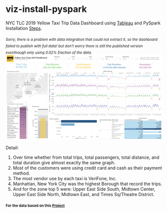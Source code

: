 # viz-install-pyspark
NYC TLC 2019 Yellow Taxi Trip Data Dashboard using [Tableau](https://public.tableau.com/views/copysampels4dashboard/NYCTLC?:language=en-US&:display_count=n&:origin=viz_share_link) and PySpark Installation [Steps](https://github.com/zeenfts/viz-install-pyspark/tree/main/.img_ss).

*<sub>Sorry, there is a problem with data integration that could not extract it, so the dashboard failed to publish with full data! but don't worry there is still the published version eventhough only using 0.02% fraction of the data.</sub>*
![dashboard_nyc](https://github.com/zeenfts/viz-install-pyspark/blob/main/.img_ss/929351dashboard1_full.png)

Detail:
1. Over time whether from total trips, total passengers, total distance, and total duration give almost exactly the same graph.
2. Most of the customers were using credit card and cash as their payment method.
3. The most vendor use by each taxi is VeriFone, Inc.
4. Manhattan, New York City was the highest Borough that record the trips.
5. And for the zone top 5 were: Upper East Side South, Midtown Center, Upper East Side North, Midtown East, and Times Sq/Theatre District.

**<sub>For the data based on this [Project](https://github.com/zeenfts/dbt-yellow19-bq)</sub>**
